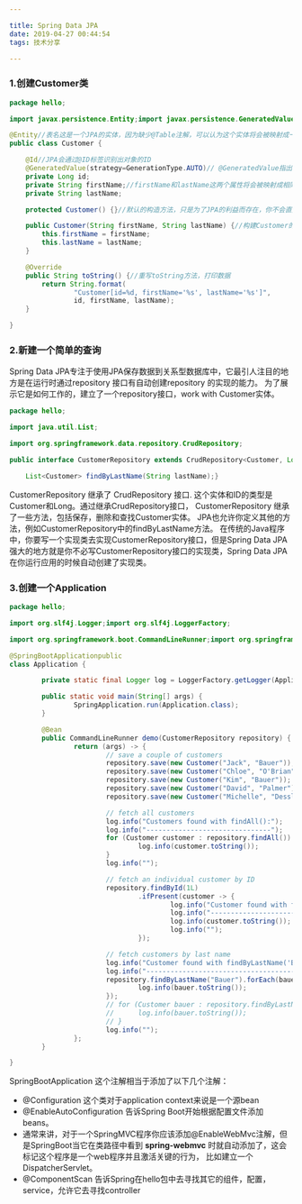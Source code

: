 ```yaml
---

title: Spring Data JPA
date: 2019-04-27 00:44:54
tags: 技术分享 

---
```


### 1.创建Customer类
```java
package hello;

import javax.persistence.Entity;import javax.persistence.GeneratedValue;import javax.persistence.GenerationType;import javax.persistence.Id;

@Entity//表名这是一个JPA的实体，因为缺少@Table注解，可以认为这个实体将会被映射成一个名为Customer的表
public class Customer {

    @Id//JPA会通过@ID标签识别出对象的ID
    @GeneratedValue(strategy=GenerationType.AUTO)// @GeneratedValue指出这是一个自增的ID
    private Long id;
    private String firstName;//firstName和lastName这两个属性将会被映射成相同名字的字段
    private String lastName;

    protected Customer() {}//默认的构造方法，只是为了JPA的利益而存在，你不会直接使用到它，所以它被指定为protected

    public Customer(String firstName, String lastName) {//构建Customer的实例以便保存到数据库
        this.firstName = firstName;
        this.lastName = lastName;
    }

    @Override
    public String toString() {//重写toString方法，打印数据
        return String.format(
                "Customer[id=%d, firstName='%s', lastName='%s']",
                id, firstName, lastName);
    }

}
```
### 2.新建一个简单的查询
Spring Data JPA专注于使用JPA保存数据到关系型数据库中，它最引人注目的地方是在运行时通过repository 接口有自动创建repository 的实现的能力。
为了展示它是如何工作的，建立了一个repository接口，work with Customer实体。
```java
package hello;

import java.util.List;

import org.springframework.data.repository.CrudRepository;

public interface CustomerRepository extends CrudRepository<Customer, Long> {

    List<Customer> findByLastName(String lastName);}
```
CustomerRepository 继承了 CrudRepository 接口. 这个实体和ID的类型是Customer和Long。通过继承CrudRepository接口，
CustomerRepository 继承了一些方法，包括保存，删除和查找Customer实体。
JPA也允许你定义其他的方法，例如CustomerRepository中的findByLastName方法。
在传统的Java程序中，你要写一个实现类去实现CustomerRepository接口，但是Spring Data JPA强大的地方就是你不必写CustomerRepository接口的实现类，Spring Data JPA 在你运行应用的时候自动创建了实现类。
### 3.创建一个Application
```java
package hello;

import org.slf4j.Logger;import org.slf4j.LoggerFactory;

import org.springframework.boot.CommandLineRunner;import org.springframework.boot.SpringApplication;import org.springframework.boot.autoconfigure.SpringBootApplication;import org.springframework.context.annotation.Bean;

@SpringBootApplicationpublic 
class Application {

        private static final Logger log = LoggerFactory.getLogger(Application.class);

        public static void main(String[] args) {
                SpringApplication.run(Application.class);
        }

        @Bean
        public CommandLineRunner demo(CustomerRepository repository) {
                return (args) -> {
                        // save a couple of customers
                        repository.save(new Customer("Jack", "Bauer"));
                        repository.save(new Customer("Chloe", "O'Brian"));
                        repository.save(new Customer("Kim", "Bauer"));
                        repository.save(new Customer("David", "Palmer"));
                        repository.save(new Customer("Michelle", "Dessler"));

                        // fetch all customers
                        log.info("Customers found with findAll():");
                        log.info("-------------------------------");
                        for (Customer customer : repository.findAll()) {
                                log.info(customer.toString());
                        }
                        log.info("");

                        // fetch an individual customer by ID
                        repository.findById(1L)
                                .ifPresent(customer -> {
                                        log.info("Customer found with findById(1L):");
                                        log.info("--------------------------------");
                                        log.info(customer.toString());
                                        log.info("");
                                });

                        // fetch customers by last name
                        log.info("Customer found with findByLastName('Bauer'):");
                        log.info("--------------------------------------------");
                        repository.findByLastName("Bauer").forEach(bauer -> {
                                log.info(bauer.toString());
                        });
                        // for (Customer bauer : repository.findByLastName("Bauer")) {
                        //      log.info(bauer.toString());
                        // }
                        log.info("");
                };
        }

}
```
SpringBootApplication 这个注解相当于添加了以下几个注解：

* @Configuration 这个类对于application context来说是一个源bean
* @EnableAutoConfiguration 告诉Spring Boot开始根据配置文件添加beans。
* 通常来讲，对于一个SpringMVC程序你应该添加@EnableWebMvc注解，但是SpringBoot当它在类路径中看到
  **spring-webmvc** 时就自动添加了，这会标记这个程序是一个web程序并且激活关键的行为， 比如建立一个DispatcherServlet。
* @ComponentScan 告诉Spring在hello包中去寻找其它的组件，配置，service，允许它去寻找controller